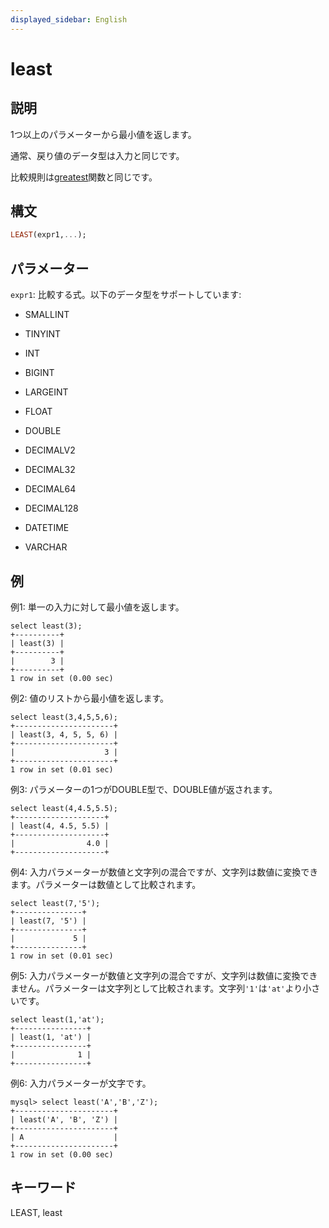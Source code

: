 ```yaml
---
displayed_sidebar: English
---
```


# least

## 説明

1つ以上のパラメーターから最小値を返します。

通常、戻り値のデータ型は入力と同じです。

比較規則は[greatest](greatest.md)関数と同じです。

## 構文

```Haskell
LEAST(expr1,...);
```

## パラメーター

`expr1`: 比較する式。以下のデータ型をサポートしています:

- SMALLINT

- TINYINT

- INT

- BIGINT

- LARGEINT

- FLOAT

- DOUBLE

- DECIMALV2

- DECIMAL32

- DECIMAL64

- DECIMAL128

- DATETIME

- VARCHAR

## 例

例1: 単一の入力に対して最小値を返します。

```Plain
select least(3);
+----------+
| least(3) |
+----------+
|        3 |
+----------+
1 row in set (0.00 sec)
```

例2: 値のリストから最小値を返します。

```Plain
select least(3,4,5,5,6);
+----------------------+
| least(3, 4, 5, 5, 6) |
+----------------------+
|                    3 |
+----------------------+
1 row in set (0.01 sec)
```

例3: パラメーターの1つがDOUBLE型で、DOUBLE値が返されます。

```Plain
select least(4,4.5,5.5);
+--------------------+
| least(4, 4.5, 5.5) |
+--------------------+
|                4.0 |
+--------------------+
```

例4: 入力パラメーターが数値と文字列の混合ですが、文字列は数値に変換できます。パラメーターは数値として比較されます。

```Plain
select least(7,'5');
+---------------+
| least(7, '5') |
+---------------+
|             5 |
+---------------+
1 row in set (0.01 sec)
```

例5: 入力パラメーターが数値と文字列の混合ですが、文字列は数値に変換できません。パラメーターは文字列として比較されます。文字列`'1'`は`'at'`より小さいです。

```Plain
select least(1,'at');
+----------------+
| least(1, 'at') |
+----------------+
|              1 |
+----------------+
```

例6: 入力パラメーターが文字です。

```Plain
mysql> select least('A','B','Z');
+----------------------+
| least('A', 'B', 'Z') |
+----------------------+
| A                    |
+----------------------+
1 row in set (0.00 sec)
```

## キーワード

LEAST, least
